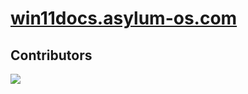 # [win11docs.asylum-os.com](https://win11docs.asylum-os.com/)

## Contributors

<a href="https://github.com/win11react/docs/graphs/contributors">
  <img src="https://contrib.rocks/image?repo=win11react/docs" />
</a>
